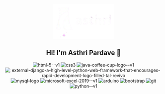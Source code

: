 <div align="center">
    <a href = "#"> <img src="./logo_Asthri.png"/></a>
</div>
<h2 align="center">
  Hi! I'm Asthri Pardave 👋
</h2>
<div align="center">
    <img width="40" height="40" src="https://img.icons8.com/color/48/html-5--v1.png" alt="html-5--v1"/>
    <img width="40" height="40" src="https://img.icons8.com/color/48/css3.png" alt="css3"/>
    <img width="40" height="40" src="https://img.icons8.com/color/48/java-coffee-cup-logo--v1.png" alt="java-coffee-cup-logo--v1"/>
    <img width="40" height="40" src="https://img.icons8.com/external-tal-revivo-filled-tal-revivo/24/external-django-a-high-level-python-web-framework-that-encourages-rapid-development-logo-filled-tal-revivo.png"            alt="external-django-a-high-level-python-web-framework-that-encourages-rapid-development-logo-filled-tal-revivo"/>
    <img width="40" height="40" src="https://img.icons8.com/color/48/mysql-logo.png" alt="mysql-logo"/>
    <img width="40" height="40" src="https://img.icons8.com/color/48/microsoft-excel-2019--v1.png" alt="microsoft-excel-2019--v1"/>
    <img width="40" height="40" src="https://img.icons8.com/fluency/48/arduino.png" alt="arduino"/>
    <img width="40" height="40" src="https://img.icons8.com/color-glass/48/bootstrap.png" alt="bootstrap"/>
    <img width="40" height="40" src="https://img.icons8.com/color/48/git.png" alt="git"/>
    <img width="40" height="40" src="https://img.icons8.com/color/48/python--v1.png" alt="python--v1"/>
</div>
